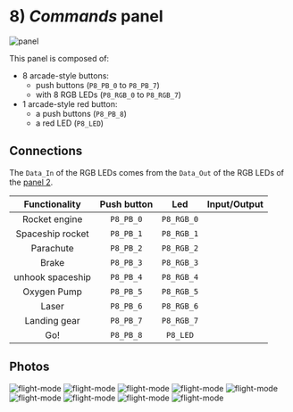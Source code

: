 # 8) *Commands* panel

![panel](design-8.jpg)

This panel is composed of:
- 8 arcade-style buttons:
  - push buttons (`P8_PB_0` to `P8_PB_7`)
  - with 8 RGB LEDs (`P8_RGB_0` to `P8_RGB_7`)
- 1 arcade-style red button:
  - a push buttons (`P8_PB_8`)
  - a red LED (`P8_LED`)


## Connections

The `Data_In` of the RGB LEDs comes from the `Data_Out` of the RGB LEDs of the [panel 2](panels/2-displays/2.md).



| Functionality    | Push button | Led         | Input/Output  |
|:----------------:|:-----------:|:-----------:|:-------------:|
| Rocket engine    | `P8_PB_0`    | `P8_RGB_0` |               |
| Spaceship rocket | `P8_PB_1`    | `P8_RGB_1` |               |
| Parachute        | `P8_PB_2`    | `P8_RGB_2` |               |
| Brake            | `P8_PB_3`    | `P8_RGB_3` |               |
| unhook spaceship | `P8_PB_4`    | `P8_RGB_4` |               |  
| Oxygen Pump      | `P8_PB_5`    | `P8_RGB_5` |               |
| Laser            | `P8_PB_6`    | `P8_RGB_6` |               |
| Landing gear     | `P8_PB_7`    | `P8_RGB_7` |               |
| Go!              | `P8_PB_8`    | `P8_LED`   |               |


## Photos
![flight-mode](../../photos/panels/8-commands/IMG_1913.JPG)
![flight-mode](../../photos/panels/8-commands/IMG_1914.JPG)
![flight-mode](../../photos/panels/8-commands/IMG_1915.JPG)
![flight-mode](../../photos/panels/8-commands/IMG_2267.JPG)
![flight-mode](../../photos/panels/8-commands/IMG_2268.JPG)
![flight-mode](../../photos/panels/8-commands/IMG_2269.JPG)
![flight-mode](../../photos/panels/8-commands/IMG_2270.JPG)
![flight-mode](../../photos/panels/8-commands/IMG_2271.JPG)
![flight-mode](../../photos/panels/8-commands/IMG_2272.JPG)